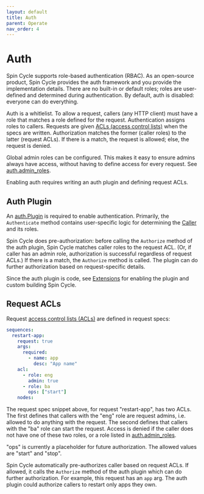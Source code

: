 ```yaml
---
layout: default
title: Auth
parent: Operate
nav_order: 4
---
```


# Auth

Spin Cycle supports role-based authentication (RBAC). As an open-source product, Spin Cycle provides the auth framework and you provide the implementation details. There are no built-in or default roles; roles are user-defined and determined during authentication. By default, auth is disabled: everyone can do everything.

Auth is a whitlelist. To allow a request, callers (any HTTP client) must have a role that matches a role defined for the request. Authentication assigns roles to callers. Requests are given [ACLs (access control lists)](https://godoc.org/github.com/square/spincycle/request-manager/auth#ACL) when the specs are written. Authorization matches the former (caller roles) to the latter (request ACLs). If there is a match, the request is allowed; else, the request is denied.

Global admin roles can be configured. This makes it easy to ensure admins always have access, without having to define access for every request. See [auth.admin_roles](/spincycle/v2.0/operate/configure#rm.auth.admin_roles).

Enabling auth requires writing an auth plugin and defining request ACLs.

## Auth Plugin

An [auth.Plugin](https://godoc.org/github.com/square/spincycle/request-manager/auth#Plugin) is required to enable authentication. Primarily, the `Authenticate` method contains user-specific logic for determining the [Caller](https://godoc.org/github.com/square/spincycle/request-manager/auth#Caller) and its roles.

Spin Cycle does pre-authorization: before calling the `Authorize` method of the auth plugin, Spin Cycle matches caller roles to the request ACL. (Or, if caller has an admin role, authorization is successful regardless of request ACLs.) If there is a match, the `Authorize` method is called. The plugin can do further authorization based on request-specific details.

Since the auth plugin is code, see [Extensions](/spincycle/v2.0/develop/extensions) for enabling the plugin and custom building Spin Cycle.

## Request ACLs

Request [access control lists (ACLs)](https://godoc.org/github.com/square/spincycle/request-manager/auth#ACL) are defined in request specs:

```yaml
sequences:
  restart-app:
    request: true
    args:
      required:
        - name: app
          desc: "App name"
    acl:
      - role: eng
        admin: true
      - role: ba
        ops: ["start"]
    nodes:
```

The request spec snippet above, for request "restart-app", has two ACLs. The first defines that callers with the "eng" role are request admins, i.e. allowed to do anything with the request. The second defines that callers with the "ba" role can start the request. Access is denied if the caller does not have one of these two roles, or a role listed in [auth.admin_roles](/spincycle/v2.0/operate/configure#rm.auth.admin_roles).

"ops" is currently a placeholder for future authorization. The allowed values are "start" and "stop".

Spin Cycle automatically pre-authorizes caller based on request ACLs. If allowed, it calls the `Authorize` method of the auth plugin which can do further authorization. For example, this request has an `app` arg. The auth plugin could authorize callers to restart only apps they own.
